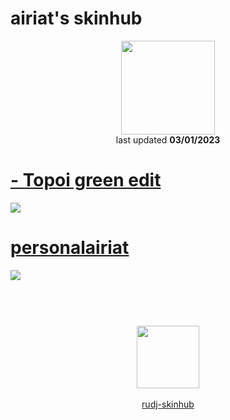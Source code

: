 # airiat's skinhub
<p align="center">
<a href="https://osu.ppy.sh/users/18384783">
  <img src="https://a.ppy.sh/18384783"  
       width="150"
       height="150"></a>
<br>
last updated <b>03/01/2023</b>
</p>

# [- Topoi green edit](https://github.com/rudj-skinhub/woal/raw/tyfh/player/airiat/-%20Topoi%20green%20edit.osk)
[![](https://i.imgur.com/pt4pOEm.jpeg)](https://github.com/rudj-skinhub/woal/raw/tyfh/player/airiat/-%20Topoi%20green%20edit.osk)

# [personalairiat](https://github.com/rudj-skinhub/woal/raw/tyfh/player/airiat/personalairiat.osk)
[![](https://i.imgur.com/9bqRkJw.jpeg)](https://github.com/rudj-skinhub/woal/raw/tyfh/player/airiat/personalairiat.osk)

#
<p align="center">
  <br></br>
  <a href="https://www.youtube.com/channel/UC-HIVpg0sPBzv55vsZM44cw">
  <img src="https://i.imgur.com/YWbDUUy.png"  
       width="100" 
       height="100"></a>
  <br></br>
  <a href="README.md">rudj-skinhub</a>
 </p>
